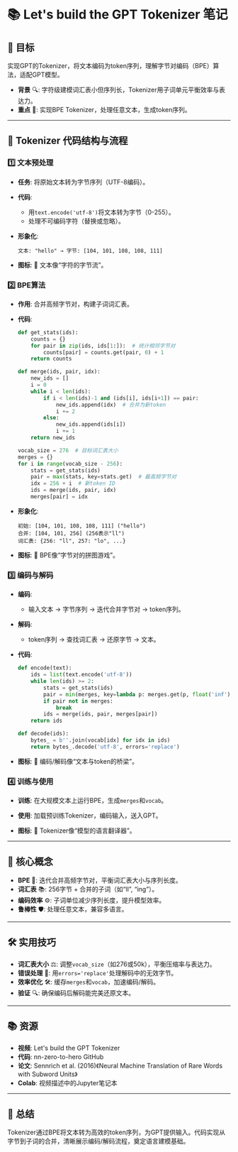 # 📚 Let's build the GPT Tokenizer 笔记

## 🎯 目标

实现GPT的Tokenizer，将文本编码为token序列，理解字节对编码（BPE）算法，适配GPT模型。

- **背景** 🔍: 字符级建模词汇表小但序列长，Tokenizer用子词单元平衡效率与表达力。
- **重点** 🌟: 实现BPE Tokenizer，处理任意文本，生成token序列。

---

## 🧠 Tokenizer 代码结构与流程

### 1️⃣ 文本预处理

- **任务**: 将原始文本转为字节序列（UTF-8编码）。

- **代码**:

  - 用`text.encode('utf-8')`将文本转为字节（0-255）。
  - 处理不可编码字符（替换或忽略）。

- **形象化**:

  ```
  文本: "hello" → 字节: [104, 101, 108, 108, 111]
  ```

- **图标**: 📝 文本像“字符的字节流”。

### 2️⃣ BPE算法

- **作用**: 合并高频字节对，构建子词词汇表。

- **代码**:

  ```python
  def get_stats(ids):
      counts = {}
      for pair in zip(ids, ids[1:]):  # 统计相邻字节对
          counts[pair] = counts.get(pair, 0) + 1
      return counts

  def merge(ids, pair, idx):
      new_ids = []
      i = 0
      while i < len(ids):
          if i < len(ids)-1 and (ids[i], ids[i+1]) == pair:
              new_ids.append(idx)  # 合并为新token
              i += 2
          else:
              new_ids.append(ids[i])
              i += 1
      return new_ids

  vocab_size = 276  # 目标词汇表大小
  merges = {}
  for i in range(vocab_size - 256):
      stats = get_stats(ids)
      pair = max(stats, key=stats.get)  # 最高频字节对
      idx = 256 + i  # 新token ID
      ids = merge(ids, pair, idx)
      merges[pair] = idx
  ```

- **形象化**:

  ```
  初始: [104, 101, 108, 108, 111] ("hello")
  合并: [104, 101, 256] (256表示"ll")
  词汇表: {256: "ll", 257: "lo", ...}
  ```

- **图标**: 🧩 BPE像“字节对的拼图游戏”。

### 3️⃣ 编码与解码

- **编码**:

  - 输入文本 → 字节序列 → 迭代合并字节对 → token序列。

- **解码**:

  - token序列 → 查找词汇表 → 还原字节 → 文本。

- **代码**:

  ```python
  def encode(text):
      ids = list(text.encode('utf-8'))
      while len(ids) >= 2:
          stats = get_stats(ids)
          pair = min(merges, key=lambda p: merges.get(p, float('inf')))
          if pair not in merges:
              break
          ids = merge(ids, pair, merges[pair])
      return ids

  def decode(ids):
      bytes_ = b''.join(vocab[idx] for idx in ids)
      return bytes_.decode('utf-8', errors='replace')
  ```

- **图标**: 🔄 编码/解码像“文本与token的桥梁”。

### 4️⃣ 训练与使用

- **训练**: 在大规模文本上运行BPE，生成`merges`和`vocab`。
- **使用**: 加载预训练Tokenizer，编码输入，送入GPT。

- **图标**: 🚀 Tokenizer像“模型的语言翻译器”。

---

## 🔑 核心概念

- **BPE** 🧬: 迭代合并高频字节对，平衡词汇表大小与序列长度。
- **词汇表** 📚: 256字节 + 合并的子词（如“ll”, “ing”）。
- **编码效率** ⚙️: 子词单位减少序列长度，提升模型效率。
- **鲁棒性** 🛡️: 处理任意文本，兼容多语言。

---

## 🛠️ 实用技巧

- **词汇表大小** ⚖️: 调整`vocab_size`（如276或50k），平衡压缩率与表达力。
- **错误处理** 🚨: 用`errors='replace'`处理解码中的无效字节。
- **效率优化** 🛠️: 缓存`merges`和`vocab`，加速编码/解码。
- **验证** 🔍: 确保编码后解码能完美还原文本。

---

## 📚 资源

- **视频**: Let's build the GPT Tokenizer
- **代码**: nn-zero-to-hero GitHub
- **论文**: Sennrich et al. (2016)《Neural Machine Translation of Rare Words with Subword Units》
- **Colab**: 视频描述中的Jupyter笔记本

---

## 🌟 总结

Tokenizer通过BPE将文本转为高效的token序列，为GPT提供输入。代码实现从字节到子词的合并，清晰展示编码/解码流程，奠定语言建模基础。